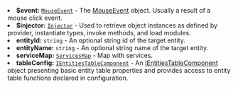   <li><b>$event:</b> <code><a href="https://developer.mozilla.org/en-US/docs/Web/API/MouseEvent" target="_blank">MouseEvent</a></code> - The <a href="https://developer.mozilla.org/en-US/docs/Web/API/MouseEvent" target="_blank">MouseEvent</a> object. Usually a result of a mouse click event.
  </li>
  <li><b>$injector:</b> <code><a href="https://angular.io/api/core/Injector" target="_blank">Injector</a></code> - Used to retrieve object instances as defined by provider, instantiate types, invoke methods, and load modules.
  </li>
  <li><b>entityId:</b> <code>string</code> - An optional string id of the target entity.
  </li>
  <li><b>entityName:</b> <code>string</code> - An optional string name of the target entity.
  </li>
  <li><b>serviceMap:</b> <code><a href="https://github.com/thingsboard/thingsboard/blob/5bb6403407aa4898084832d6698aa9ea6d484889/ui-ngx/src/app/modules/home/models/services.map.ts#L40" target="_blank">ServicesMap</a></code> - Map with services.
  </li>
  <li><b>tableConfig:</b> <code><a href="https://github.com/thingsboard/thingsboard-pe-ui-types/blob/6bc9455bb33737078217262c645211ad75d720a3/src/app/modules/home/models/entity/entity-table-component.models.d.ts#L15" target="_blank">IEntitiesTableComponent</a></code> - An <a href="https://github.com/thingsboard/thingsboard-pe-ui-types/blob/6bc9455bb33737078217262c645211ad75d720a3/src/app/modules/home/models/entity/entity-table-component.models.d.ts#L15" target="_blank">IEntitiesTableComponent</a> object presenting basic entity table properties and provides access to entity table functions declared in configuration.
  </li>
